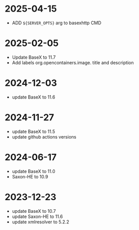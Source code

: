 # 2025-04-15
* ADD `${SERVER_OPTS}` arg to basexhttp CMD
# 2025-02-05
* Update BaseX to 11.7
* Add labels org.opencontainers.image. title and description 
# 2024-12-03
* update BaseX to 11.6
# 2024-11-27
* update BaseX to 11.5
* update github actions versions
# 2024-06-17
* update BaseX to 11.0
* Saxon-HE to 10.9

# 2023-12-23
* update BaseX to 10.7
* update Saxon-HE to 11.6
* update xmlresolver to 5.2.2
